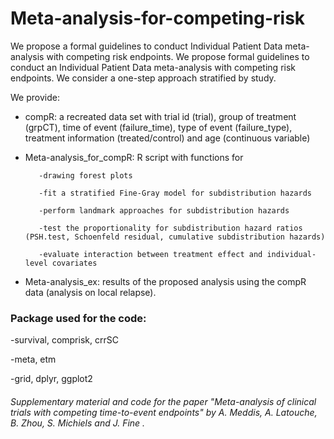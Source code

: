# Meta-analysis-for-competing-risk
We propose a formal guidelines to conduct Individual Patient Data  meta-analysis with competing risk endpoints. 
We propose formal guidelines to conduct an Individual Patient Data meta-analysis with competing risk endpoints. We consider a one-step approach stratified by study.

We provide:

- compR: a recreated data set with trial id (trial), group of treatment (grpCT), time of event (failure_time), type of event (failure_type), treatment information (treated/control) and age (continuous variable)
- Meta-analysis_for_compR: R script with functions for
 
         -drawing forest plots
         
         -fit a stratified Fine-Gray model for subdistribution hazards
         
         -perform landmark approaches for subdistribution hazards
         
         -test the proportionality for subdistribution hazard ratios (PSH.test, Schoenfeld residual, cumulative subdistribution hazards)
         
         -evaluate interaction between treatment effect and individual-level covariates
 
- Meta-analysis_ex: results of the proposed analysis using the compR data (analysis on local relapse).
 


### Package used for the code:

-survival, comprisk, crrSC 

-meta, etm

-grid, dplyr, ggplot2

 
###### Supplementary material and code for the paper "Meta-analysis of clinical trials with competing time-to-event endpoints" by A. Meddis, A. Latouche, B. Zhou, S. Michiels and J. Fine .
